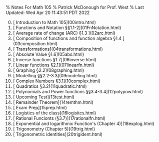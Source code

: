 % Notes For Math 105
% Patrick McDonough for Prof. West
% Last Updated: Wed Apr 20 11:43:51 PDT 2022

<ol start=0>

<li> [ Introduction to Math 105](00intro.html)
<li> [ Functions and Notation §§1.1-2](01FnNotation.html)
<li> [ Average rate of change (ARC) §1.3 ](02arc.html)
<li> [ Composition of functions and function algebra §1.4 ](03composition.html)
<li> [ Transformations](04transformations.html)
<li> [ Absolute Value §1.6](05abs.html)
<li> [ Inverse functions §1.7](06inverse.html)
<li> [ Linear functions §2.1](07linearfn.html)
<li> [ Graphing §2.2](08graphing.html)
<li> [ Modelling §§2.2-3.3](09modeling.html)
<li> [ Complex Numbers §3.1](10complex.html)
<li> [ Quadratics §3.2](11quadratic.html)
<li> [ Polynomials and Power functions  §§3.4-3.4](12polypow.html)
<li> [ Upcoming Test](13test.html)
<li> [ Remainder Theorem](14remthm.html)
<li> [ Exam Prep](15prep.html)
<li> [ Logistics of the class](16logisitcs.html)
<li> [ Rational Funcionts (§3.7)](17rationalfn.html)
<li> [ Exponential and logarithmic Function's (Chapter 4)](18explog.html)
<li> [ Trigonometry (Chapter 5)](19trig.html)
<li> [ Trigonometric identities](20trigident.html)
